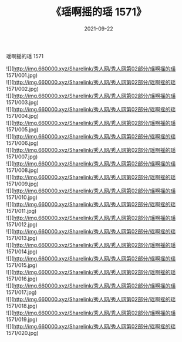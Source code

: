 ﻿---
layout: post
title:  《瑶啊摇的瑶 1571》
date:   2021-09-22
img: http://img.660000.xyz/Sharelink/秀人网/秀人网第02部分/瑶啊摇的瑶 1571/000.jpg
categories: [美女, 清纯, 唯美]
---

瑶啊摇的瑶 1571

  ![](http://img.660000.xyz/Sharelink/秀人网/秀人网第02部分/瑶啊摇的瑶 1571/001.jpg) <br> ![](http://img.660000.xyz/Sharelink/秀人网/秀人网第02部分/瑶啊摇的瑶 1571/002.jpg) <br> ![](http://img.660000.xyz/Sharelink/秀人网/秀人网第02部分/瑶啊摇的瑶 1571/003.jpg) <br> ![](http://img.660000.xyz/Sharelink/秀人网/秀人网第02部分/瑶啊摇的瑶 1571/004.jpg) <br> ![](http://img.660000.xyz/Sharelink/秀人网/秀人网第02部分/瑶啊摇的瑶 1571/005.jpg) <br> ![](http://img.660000.xyz/Sharelink/秀人网/秀人网第02部分/瑶啊摇的瑶 1571/006.jpg) <br> ![](http://img.660000.xyz/Sharelink/秀人网/秀人网第02部分/瑶啊摇的瑶 1571/007.jpg) <br> ![](http://img.660000.xyz/Sharelink/秀人网/秀人网第02部分/瑶啊摇的瑶 1571/008.jpg) <br> ![](http://img.660000.xyz/Sharelink/秀人网/秀人网第02部分/瑶啊摇的瑶 1571/009.jpg) <br> ![](http://img.660000.xyz/Sharelink/秀人网/秀人网第02部分/瑶啊摇的瑶 1571/010.jpg) <br> ![](http://img.660000.xyz/Sharelink/秀人网/秀人网第02部分/瑶啊摇的瑶 1571/011.jpg) <br> ![](http://img.660000.xyz/Sharelink/秀人网/秀人网第02部分/瑶啊摇的瑶 1571/012.jpg) <br> ![](http://img.660000.xyz/Sharelink/秀人网/秀人网第02部分/瑶啊摇的瑶 1571/013.jpg) <br> ![](http://img.660000.xyz/Sharelink/秀人网/秀人网第02部分/瑶啊摇的瑶 1571/014.jpg) <br> ![](http://img.660000.xyz/Sharelink/秀人网/秀人网第02部分/瑶啊摇的瑶 1571/015.jpg) <br> ![](http://img.660000.xyz/Sharelink/秀人网/秀人网第02部分/瑶啊摇的瑶 1571/016.jpg) <br> ![](http://img.660000.xyz/Sharelink/秀人网/秀人网第02部分/瑶啊摇的瑶 1571/017.jpg) <br> ![](http://img.660000.xyz/Sharelink/秀人网/秀人网第02部分/瑶啊摇的瑶 1571/018.jpg) <br> ![](http://img.660000.xyz/Sharelink/秀人网/秀人网第02部分/瑶啊摇的瑶 1571/019.jpg) <br> ![](http://img.660000.xyz/Sharelink/秀人网/秀人网第02部分/瑶啊摇的瑶 1571/020.jpg) <br>